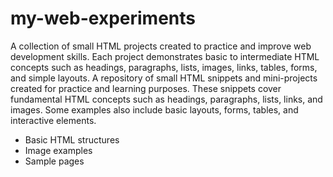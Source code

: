 # my-web-experiments
A collection of small HTML projects created to practice and improve web development skills. Each project demonstrates basic to intermediate HTML concepts such as headings, paragraphs, lists, images, links, tables, forms, and simple layouts.
A repository of small HTML snippets and mini-projects created for practice and learning purposes.
These snippets cover fundamental HTML concepts such as headings, paragraphs, lists, links, and images.
Some examples also include basic layouts, forms, tables, and interactive elements.

- Basic HTML structures
- Image examples
- Sample pages
